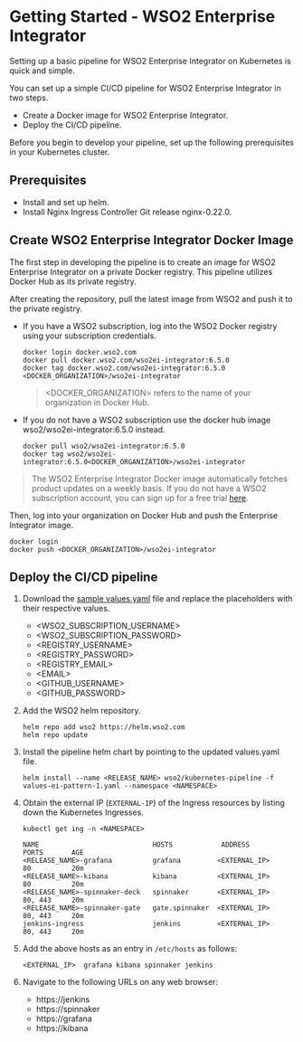 # Getting Started - WSO2 Enterprise Integrator

Setting up a basic pipeline for WSO2 Enterprise Integrator on Kubernetes is quick and simple.

You can set up a simple CI/CD pipeline for WSO2 Enterprise Integrator in two steps.
- Create a Docker image for WSO2 Enterprise Integrator.
- Deploy the CI/CD pipeline.

Before you begin to develop your pipeline, set up the following prerequisites in your Kubernetes cluster.

## Prerequisites

- Install and set up helm.
- Install Nginx Ingress Controller Git release nginx-0.22.0.


## Create WSO2 Enterprise Integrator Docker Image

The first step in developing the pipeline is to create an image for WSO2 Enterprise Integrator on a private Docker registry. This pipeline utilizes Docker Hub as its private registry.

After creating the repository, pull the latest image from WSO2 and push it to the private registry.

- If you have a WSO2 subscription, log into the WSO2 Docker registry using your subscription credentials.

    ```
    docker login docker.wso2.com
    docker pull docker.wso2.com/wso2ei-integrator:6.5.0
    docker tag docker.wso2.com/wso2ei-integrator:6.5.0 <DOCKER_ORGANIZATION>/wso2ei-integrator
    ```

    ><DOCKER_ORGANIZATION> refers to the name of your organization in Docker Hub.

- If you do not have a WSO2 subscription use the docker hub image wso2/wso2ei-integrator:6.5.0 instead.

    ```
    docker pull wso2/wso2ei-integrator:6.5.0
    docker tag wso2/wso2ei-integrator:6.5.0<DOCKER_ORGANIZATION>/wso2ei-integrator
    ```

> The WSO2 Enterprise Integrator Docker image automatically fetches product updates on a weekly basis. If you do not have a WSO2 subscription account, you can sign up for a free trial [here](https://wso2.com/subscription).

Then, log into your organization on Docker Hub and push the Enterprise Integrator image.

```
docker login
docker push <DOCKER_ORGANIZATION>/wso2ei-integrator
```

## Deploy the CI/CD pipeline

1. Download the [sample values.yaml](../samples/values-ei-pattern-1.yaml) file and replace the placeholders with their respective values.

    - <WSO2_SUBSCRIPTION_USERNAME>
    - <WSO2_SUBSCRIPTION_PASSWORD>
    - <REGISTRY_USERNAME>
    - <REGISTRY_PASSWORD>
    - <REGISTRY_EMAIL>
    - \<EMAIL>
    - <GITHUB_USERNAME>
    - <GITHUB_PASSWORD>

2. Add the WSO2 helm repository.

    ```
    helm repo add wso2 https://helm.wso2.com
    helm repo update
    ```

3. Install the pipeline helm chart by pointing to the updated values.yaml file.

    ```
    helm install --name <RELEASE_NAME> wso2/kubernetes-pipeline -f values-ei-pattern-1.yaml --namespace <NAMESPACE>
    ```

4. Obtain the external IP (`EXTERNAL-IP`) of the Ingress resources by listing down the Kubernetes Ingresses.

    ```
    kubectl get ing -n <NAMESPACE>

    NAME                            HOSTS            ADDRESS            PORTS       AGE
    <RELEASE_NAME>-grafana          grafana         <EXTERNAL_IP>       80          20m
    <RELEASE_NAME>-kibana           kibana          <EXTERNAL_IP>       80          20m
    <RELEASE_NAME>-spinnaker-deck   spinnaker       <EXTERNAL_IP>       80, 443     20m
    <RELEASE_NAME>-spinnaker-gate   gate.spinnaker  <EXTERNAL_IP>       80, 443     20m
    jenkins-ingress                 jenkins         <EXTERNAL_IP>       80, 443     20m
    ```

5. Add the above hosts as an entry in `/etc/hosts` as follows:
    ```
    <EXTERNAL_IP>  grafana kibana spinnaker jenkins
    ```

6. Navigate to the following URLs on any web browser:
    - https://jenkins
    - https://spinnaker
    - https://grafana
    - https://kibana
